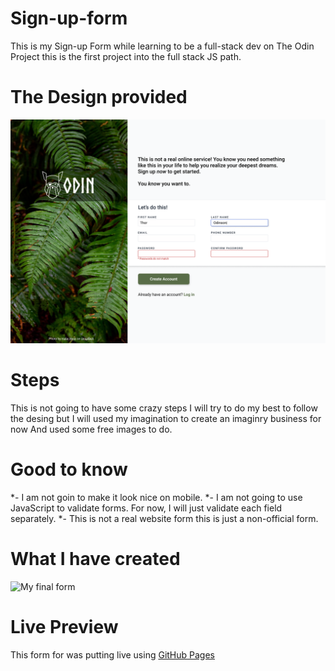 # Sign-up-form
This is my Sign-up Form while learning to be a full-stack dev on The Odin Project this is the first project into the full stack JS path. 
# The Design provided
![The design Provided](sign-up-form.png)
# Steps
This is not going to have some crazy steps I will try to do my best to follow the desing but I will used my imagination to create an imaginry business for now And used some free images to do. 
# Good to know
*- I am not goin to make it look nice on mobile.
*- I am not going to use JavaScript to validate forms. For now, I will just validate each field separately.
*- This is not a real website form this is just a non-official form.
# What I have created
![My final form](form.png)
# Live Preview
This form for was putting live using [GitHub Pages](https://rudyravelindev.github.io/sign-up-form/)
